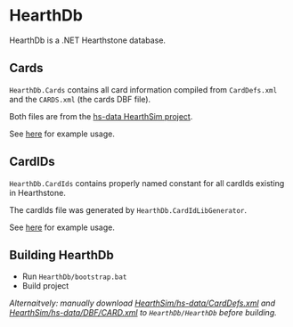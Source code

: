 # HearthDb

HearthDb is a .NET Hearthstone database.

## Cards
`HearthDb.Cards` contains all card information compiled from `CardDefs.xml` and the `CARDS.xml` (the cards DBF file).  

Both files are from the [hs-data HearthSim project](https://github.com/HearthSim/hs-data).

See [here](https://github.com/Epix37/HearthDb/blob/master/HearthDb.Tests/UnitTest1.cs#L14-L25) for example usage.

## CardIDs
`HearthDb.CardIds` contains properly named constant for all cardIds existing in Hearthstone. 

The cardIds file was generated by `HearthDb.CardIdLibGenerator`. 

See [here](https://github.com/Epix37/HearthDb/blob/master/HearthDb.Tests/UnitTest1.cs#L28-L34) for example usage.

## Building HearthDb
* Run `HearthDb/bootstrap.bat`
* Build project

_Alternaitvely: manually download [HearthSim/hs-data/CardDefs.xml](https://github.com/HearthSim/hs-data/blob/master/CardDefs.xml) and [HearthSim/hs-data/DBF/CARD.xml](https://github.com/HearthSim/hs-data/blob/master/DBF/CARD.xml) to `HearthDb/HearthDb` before building._
